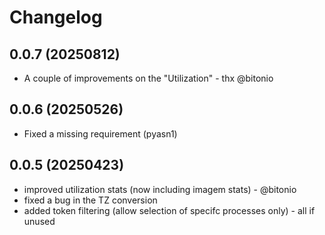 # Changelog
## 0.0.7 (20250812)
- A couple of improvements on the "Utilization" - thx @bitonio

## 0.0.6 (20250526)
- Fixed a missing requirement (pyasn1)


## 0.0.5 (20250423)
- improved utilization stats (now including imagem stats) - @bitonio
- fixed a bug in the TZ conversion
- added token filtering (allow selection of specifc processes only) - all if unused